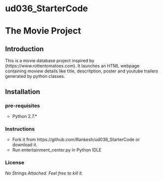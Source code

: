 # ud036_StarterCode
<h1>The Movie Project</h1>
<h2>Introduction</h2>
This is a movie database project inspired by (https://www.rottentomatoes.com). It launches an HTML webpage containing moview details like title, descritption, poster and youtube trailers generated by python classes.
<h2>Installation</h2>
<h3>pre-requisites</h3>
<ul style="list-style-type:circle">
<li>Python 2.7.*</li>
</ul>
<h3>Instructions</h3>
<ul style="list-style-type:circle">
<li>Fork it from https://github.com/Rankesh/ud036_StarterCode or download it.</li>
<li>Run entertainment_center.py in Python IDLE </li>
</ul>
<h3>License</h3>
<i>No Strings Attached. Feel free to kill it.</i>

